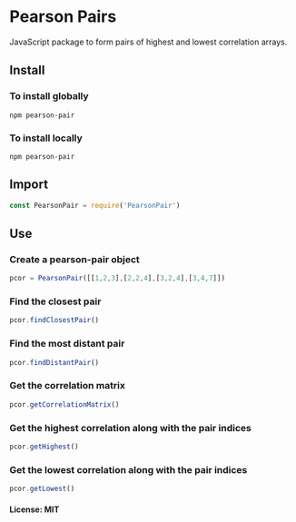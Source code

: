 # Pearson Pairs
JavaScript package to form pairs of highest and lowest correlation arrays.

## Install

### To install globally
```
npm pearson-pair
```
### To install locally
```
npm pearson-pair
```

## Import

```JavaScript
const PearsonPair = require('PearsonPair')
```

## Use

### Create a pearson-pair object

```JavaScript
pcor = PearsonPair([[1,2,3],[2,2,4],[3,2,4],[3,4,7]])
```

### Find the closest pair

```JavaScript
pcor.findClosestPair()
```

### Find the most distant pair

```JavaScript
pcor.findDistantPair()
```

### Get the correlation matrix
```JavaScript
pcor.getCorrelationMatrix()
```
### Get the highest correlation along with the pair indices
```JavaScript
pcor.getHighest()
```

### Get the lowest correlation along with the pair indices
```JavaScript
pcor.getLowest()
```

#### License: MIT

